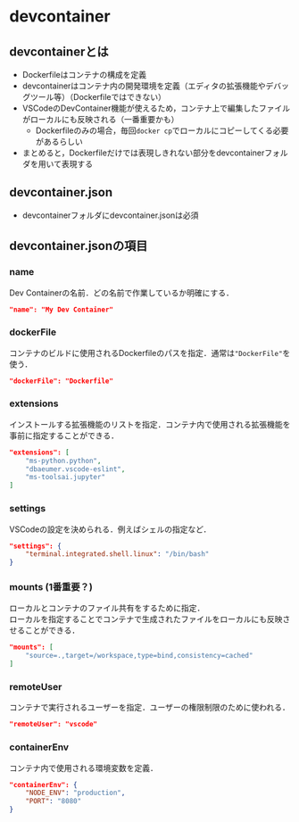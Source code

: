 # devcontainer

## devcontainerとは

- Dockerfileはコンテナの構成を定義
- devcontainerはコンテナ内の開発環境を定義（エディタの拡張機能やデバッグツール等）（Dockerfileではできない）
- VSCodeのDevContainer機能が使えるため，コンテナ上で編集したファイルがローカルにも反映される（一番重要かも）
  - Dockerfileのみの場合，毎回`docker cp`でローカルにコピーしてくる必要があるらしい
- まとめると，Dockerfileだけでは表現しきれない部分をdevcontainerフォルダを用いて表現する

## devcontainer.json

- devcontainerフォルダにdevcontainer.jsonは必須

## devcontainer.jsonの項目

### name

Dev Containerの名前．どの名前で作業しているか明確にする．

```json
"name": "My Dev Container"
```

### dockerFile

コンテナのビルドに使用されるDockerfileのパスを指定．通常は`"DockerFile"`を使う．

```json
"dockerFile": "Dockerfile"
```

### extensions

インストールする拡張機能のリストを指定．コンテナ内で使用される拡張機能を事前に指定することができる．

```json
"extensions": [
    "ms-python.python",
    "dbaeumer.vscode-eslint",
    "ms-toolsai.jupyter"
]
```

### settings

VSCodeの設定を決められる．例えばシェルの指定など．

```json
"settings": {
    "terminal.integrated.shell.linux": "/bin/bash"
}
```

### mounts (1番重要？)

ローカルとコンテナのファイル共有をするために指定．  
ローカルを指定することでコンテナで生成されたファイルをローカルにも反映させることができる．

```json
"mounts": [
    "source=.,target=/workspace,type=bind,consistency=cached"
]
```

### remoteUser

コンテナで実行されるユーザーを指定．ユーザーの権限制限のために使われる．

```json
"remoteUser": "vscode"
```

### containerEnv

コンテナ内で使用される環境変数を定義．

```json
"containerEnv": {
    "NODE_ENV": "production",
    "PORT": "8080"
}
```
